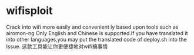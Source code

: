 # wifisploit
Crack into wifi more easily and convenient ly
based upon tools such as airomon-ng
Only English and Chinese is supported.If you have translated it into other languages,you may put the translated code of deploy.sh into the Issue.
这款工具能让你更便捷地对wifi搞事情
